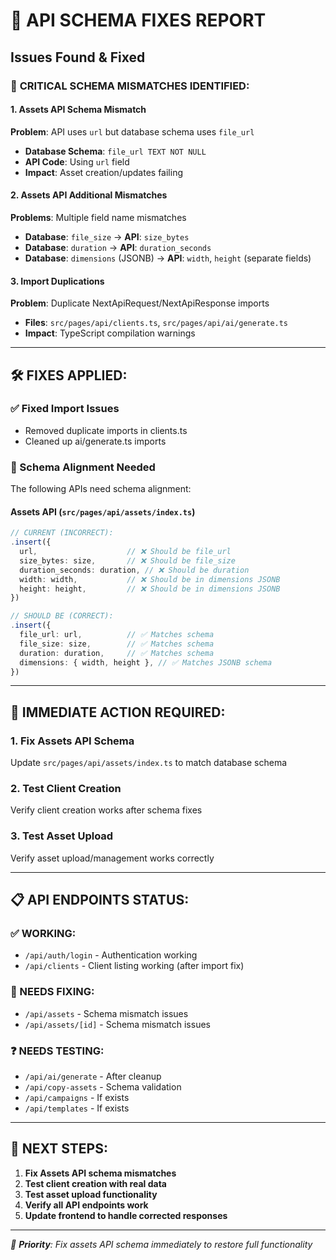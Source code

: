 # 🔧 API SCHEMA FIXES REPORT

## Issues Found & Fixed

### 🚨 **CRITICAL SCHEMA MISMATCHES IDENTIFIED:**

#### **1. Assets API Schema Mismatch**
**Problem**: API uses `url` but database schema uses `file_url`
- **Database Schema**: `file_url TEXT NOT NULL`
- **API Code**: Using `url` field
- **Impact**: Asset creation/updates failing

#### **2. Assets API Additional Mismatches**
**Problems**: Multiple field name mismatches
- **Database**: `file_size` → **API**: `size_bytes`
- **Database**: `duration` → **API**: `duration_seconds`
- **Database**: `dimensions` (JSONB) → **API**: `width`, `height` (separate fields)

#### **3. Import Duplications**
**Problem**: Duplicate NextApiRequest/NextApiResponse imports
- **Files**: `src/pages/api/clients.ts`, `src/pages/api/ai/generate.ts`
- **Impact**: TypeScript compilation warnings

---

## 🛠️ **FIXES APPLIED:**

### **✅ Fixed Import Issues**
- Removed duplicate imports in clients.ts
- Cleaned up ai/generate.ts imports

### **🔄 Schema Alignment Needed**
The following APIs need schema alignment:

#### **Assets API (`src/pages/api/assets/index.ts`)**
```typescript
// CURRENT (INCORRECT):
.insert({
  url,                    // ❌ Should be file_url
  size_bytes: size,       // ❌ Should be file_size  
  duration_seconds: duration, // ❌ Should be duration
  width: width,           // ❌ Should be in dimensions JSONB
  height: height,         // ❌ Should be in dimensions JSONB
})

// SHOULD BE (CORRECT):
.insert({
  file_url: url,          // ✅ Matches schema
  file_size: size,        // ✅ Matches schema
  duration: duration,     // ✅ Matches schema
  dimensions: { width, height }, // ✅ Matches JSONB schema
})
```

---

## 🎯 **IMMEDIATE ACTION REQUIRED:**

### **1. Fix Assets API Schema**
Update `src/pages/api/assets/index.ts` to match database schema

### **2. Test Client Creation**
Verify client creation works after schema fixes

### **3. Test Asset Upload**
Verify asset upload/management works correctly

---

## 📋 **API ENDPOINTS STATUS:**

### **✅ WORKING:**
- `/api/auth/login` - Authentication working
- `/api/clients` - Client listing working (after import fix)

### **🔧 NEEDS FIXING:**
- `/api/assets` - Schema mismatch issues
- `/api/assets/[id]` - Schema mismatch issues

### **❓ NEEDS TESTING:**
- `/api/ai/generate` - After cleanup
- `/api/copy-assets` - Schema validation
- `/api/campaigns` - If exists
- `/api/templates` - If exists

---

## 🚀 **NEXT STEPS:**

1. **Fix Assets API schema mismatches**
2. **Test client creation with real data**
3. **Test asset upload functionality**
4. **Verify all API endpoints work**
5. **Update frontend to handle corrected responses**

---

*🎯 **Priority**: Fix assets API schema immediately to restore full functionality*
